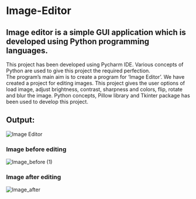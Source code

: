 # Image-Editor
## Image editor is a simple GUI application which is developed using Python programming languages.
This project has been developed using  Pycharm IDE.
Various concepts of Python are used to give this project the required perfection.                                            
The program’s main aim is to create a program for ‘Image Editor’.
We have created a project for editing images.
This project gives the user  options of load image, adjust brightness, contrast, sharpness and colors, flip, rotate and blur the image. 
Python concepts, Pillow library and Tkinter package has  been used to develop this project.

## **Output:**

![Image Editor](https://user-images.githubusercontent.com/97299411/150683009-e27cdeb4-a3e8-42bb-addf-c3ac1bae754a.png)

### Image before editing
![Image_before (1)](https://user-images.githubusercontent.com/97299411/150683277-92bb18e8-a85d-4061-b645-9720483858a2.png)


### Image after editing
![Image_after](https://user-images.githubusercontent.com/97299411/150683020-ff59ab14-b233-42c9-849f-bb221d349a39.jpg)

